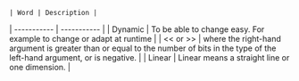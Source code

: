 	| Word | Description |
| ----------- | ----------- |
| Dynamic | To be able to change easy. For example to change or adapt at runtime |
| << or >> | where the right-hand argument is greater than or equal to the number of bits in the type of the left-hand argument, or is negative.  |
| Linear | Linear means a straight line or one dimension. |

